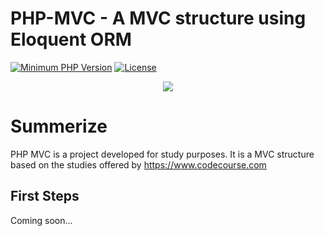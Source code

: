 # PHP-MVC - A MVC structure using Eloquent ORM

[![Minimum PHP Version](https://img.shields.io/badge/php-%3E%3D%207.1-8892BF.svg)](https://php.net/)
[![License](https://poser.pugx.org/typo3/cms/license)](https://packagist.org/packages/typo3/cms)

<p align="center">
	  <img src="https://ramos3d.com/logo/ramos3d-logo.png" />
</p>

# Summerize
PHP MVC is a project developed for study purposes. It is a MVC structure based on the studies offered by https://www.codecourse.com

## First Steps
Coming soon...
